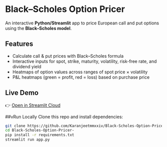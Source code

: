 # Black–Scholes Option Pricer

An interactive **Python/Streamlit** app to price European call and put options using the **Black–Scholes model**.

## Features
- Calculate call & put prices with Black–Scholes formula  
- Interactive inputs for spot, strike, maturity, volatility, risk-free rate, and dividend yield  
- Heatmaps of option values across ranges of spot price × volatility  
- P&L heatmaps (green = profit, red = loss) based on purchase price  

## Live Demo
👉 [Open in Streamlit Cloud](https://ftwbr6tv3bjwrbnfwmg6cx.streamlit.app/)

##vRun Locally
Clone this repo and install dependencies:

```bash
git clone https://github.com/Karanjeetmmxxiv/Black-Scholes-Option-Pricer-.git
cd Black-Scholes-Option-Pricer-
pip install -r requirements.txt
streamlit run app.py
